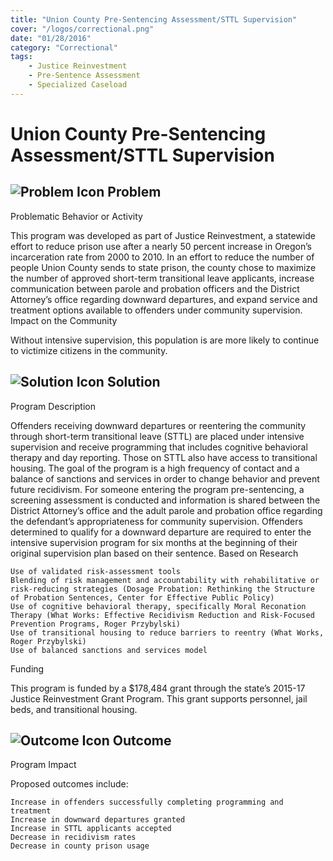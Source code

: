 ```yaml
---
title: "Union County Pre-Sentencing Assessment/STTL Supervision"
cover: "/logos/correctional.png"
date: "01/28/2016"
category: "Correctional"
tags:
    - Justice Reinvestment
    - Pre-Sentence Assessment
    - Specialized Caseload
---
```


# Union County Pre-Sentencing Assessment/STTL Supervision

## ![Problem Icon](https://github.com/google/material-design-icons/raw/master/alert/1x_web/ic_error_outline_black_48dp.png "Problem") Problem

Problematic Behavior or Activity

This program was developed as part of Justice Reinvestment, a statewide effort to reduce prison use after a nearly 50 percent increase in Oregon’s incarceration rate from 2000 to 2010. In an effort to reduce the number of people Union County sends to state prison, the county chose to maximize the number of approved short-term transitional leave applicants, increase communication between parole and probation officers and the District Attorney’s office regarding downward departures, and expand service and treatment options available to offenders under community supervision.
Impact on the Community

Without intensive supervision, this population is are more likely to continue to victimize citizens in the community.

## ![Solution Icon](https://github.com/google/material-design-icons/raw/master/action/1x_web/ic_lightbulb_outline_black_48dp.png "Solution") Solution

Program Description

Offenders receiving downward departures or reentering the community through short-term transitional leave (STTL) are placed under intensive supervision and receive programming that includes cognitive behavioral therapy and day reporting. Those on STTL also have access to transitional housing. The goal of the program is a high frequency of contact and a balance of sanctions and services in order to change behavior and prevent future recidivism.
For someone entering the program pre-sentencing, a screening assessment is conducted and information is shared between the District Attorney’s office and the adult parole and probation office regarding the defendant’s appropriateness for community supervision. Offenders determined to qualify for a downward departure are required to enter the intensive supervision program for six months at the beginning of their original supervision plan based on their sentence.
Based on Research

    Use of validated risk-assessment tools
    Blending of risk management and accountability with rehabilitative or risk-reducing strategies (Dosage Probation: Rethinking the Structure of Probation Sentences, Center for Effective Public Policy)
    Use of cognitive behavioral therapy, specifically Moral Reconation Therapy (What Works: Effective Recidivism Reduction and Risk-Focused Prevention Programs, Roger Przybylski)
    Use of transitional housing to reduce barriers to reentry (What Works, Roger Przybylski)
    Use of balanced sanctions and services model

Funding

This program is funded by a $178,484 grant through the state’s 2015-17 Justice Reinvestment Grant Program. This grant supports personnel, jail beds, and transitional housing.

## ![Outcome Icon](https://github.com/google/material-design-icons/raw/master/action/1x_web/ic_view_list_black_48dp.png "Outcome") Outcome

Program Impact

Proposed outcomes include:

    Increase in offenders successfully completing programming and treatment
    Increase in downward departures granted
    Increase in STTL applicants accepted
    Decrease in recidivism rates
    Decrease in county prison usage
